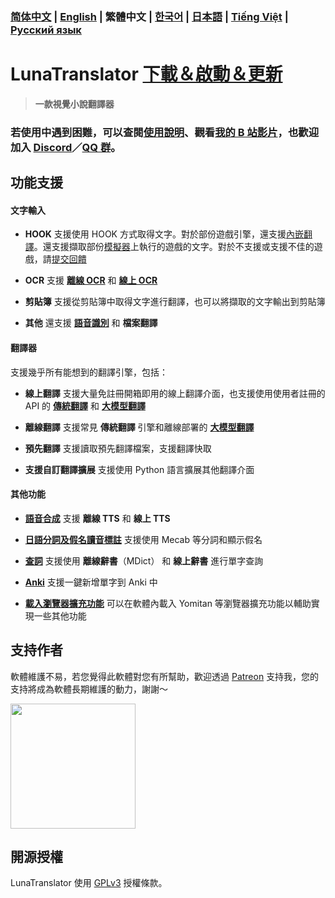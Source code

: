 ### [简体中文](README.md) | [English](README_en.md) | 繁體中文 | [한국어](README_ko.md) | [日本語](README_ja.md) | [Tiếng Việt](README_vi.md) | [Русский язык](README_ru.md)

# LunaTranslator [下載＆啟動＆更新](https://docs.lunatranslator.org/cht/README.html)  

> **一款視覺小說翻譯器**

### 若使用中遇到困難，可以查閱[使用說明](https://docs.lunatranslator.org/cht)、觀看[我的 B 站影片](https://space.bilibili.com/592120404/video)，也歡迎加入 [Discord](https://discord.com/invite/ErtDwVeAbB)／[QQ 群](https://qm.qq.com/q/I5rr3uEpi2)。

## 功能支援

#### 文字輸入

- **HOOK** 支援使用 HOOK 方式取得文字。對於部份遊戲引擎，還支援[內嵌翻譯](https://docs.lunatranslator.org/cht/embedtranslate.html)。還支援擷取部份[模擬器](https://docs.lunatranslator.org/cht/emugames.html)上執行的遊戲的文字。對於不支援或支援不佳的遊戲，請[提交回饋](https://github.com/HIllya51/LunaTranslator/issues/new?assignees=&labels=enhancement&projects=&template=01_game_request.yaml)

- **OCR** 支援 **[離線 OCR](https://docs.lunatranslator.org/cht/useapis/ocrapi.html)** 和 **[線上 OCR](https://docs.lunatranslator.org/cht/useapis/ocrapi.html)**

- **剪貼簿** 支援從剪貼簿中取得文字進行翻譯，也可以將擷取的文字輸出到剪貼簿

- **其他** 還支援 **[語音識別](https://docs.lunatranslator.org/cht/sr.html)** 和 **檔案翻譯**

#### 翻譯器

支援幾乎所有能想到的翻譯引擎，包括：

- **線上翻譯** 支援大量免註冊開箱即用的線上翻譯介面，也支援使用使用者註冊的 API 的 **[傳統翻譯](https://docs.lunatranslator.org/cht/useapis/tsapi.html)** 和 **[大模型翻譯](https://docs.lunatranslator.org/cht/guochandamoxing.html)**

- **離線翻譯** 支援常見 **傳統翻譯** 引擎和離線部署的 **[大模型翻譯](https://docs.lunatranslator.org/cht/offlinellm.html)**

- **預先翻譯** 支援讀取預先翻譯檔案，支援翻譯快取

- **支援自訂翻譯擴展** 支援使用 Python 語言擴展其他翻譯介面

#### 其他功能

- **[語音合成](https://docs.lunatranslator.org/cht/ttsengines.html)** 支援 **離線 TTS** 和 **線上 TTS**

- **[日語分詞及假名讀音標註](https://docs.lunatranslator.org/cht/qa1.html)** 支援使用 Mecab 等分詞和顯示假名

- **[查詞](https://docs.lunatranslator.org/cht/internaldict.html)** 支援使用 **離線辭書**（MDict） 和 **線上辭書** 進行單字查詢

- **[Anki](https://docs.lunatranslator.org/cht/qa2.html)** 支援一鍵新增單字到 Anki 中

- **[載入瀏覽器擴充功能](https://docs.lunatranslator.org/cht/yomitan.html)** 可以在軟體內載入 Yomitan 等瀏覽器擴充功能以輔助實現一些其他功能

## 支持作者

軟體維護不易，若您覺得此軟體對您有所幫助，歡迎透過 [Patreon](https://patreon.com/HIllya51) 支持我，您的支持將成為軟體長期維護的動力，謝謝～

<a href="https://patreon.com/HIllya51" target='_blank'><img width="200" src="../docs/become_a_patron_4x1_black_logo_white_text_on_coral.svg"></a>

## 開源授權

LunaTranslator 使用 [GPLv3](../LICENSE) 授權條款。
